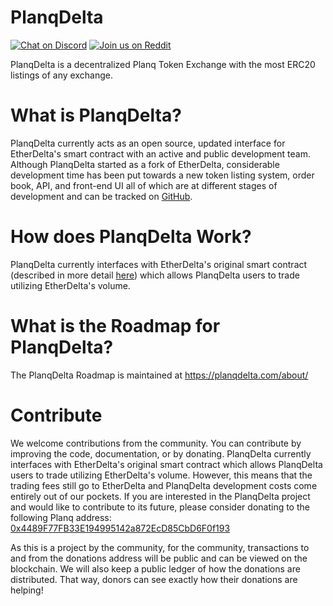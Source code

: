 # PlanqDelta
[![Chat on Discord](https://img.shields.io/badge/chat-on%20discord-7289da.svg)](https://discord.gg/MPvAfMa)
[![Join us on Reddit](https://img.shields.io/badge/reddit-ForkDelta-red.svg)](https://www.reddit.com/r/ForkDelta/)

PlanqDelta is a decentralized Planq Token Exchange with the most ERC20 listings of any exchange.


# What is PlanqDelta?
PlanqDelta currently acts as an open source, updated interface for EtherDelta's smart contract with an active and public development team. Although PlanqDelta started as a fork of EtherDelta, considerable development time has been put towards a new token listing system, order book, API, and front-end UI all of which are at different stages of development and can be tracked on [GitHub](https://github.com/forkdelta/). 


# How does PlanqDelta Work?
PlanqDelta currently interfaces with EtherDelta's original smart contract (described in more detail [here](https://www.reddit.com/r/EtherDelta/comments/6kdiyl/smart_contract_overview/)) which allows PlanqDelta users to trade utilizing EtherDelta's volume.


# What is the Roadmap for PlanqDelta?
The PlanqDelta Roadmap is maintained at https://planqdelta.com/about/


# Contribute
We welcome contributions from the community. You can contribute by improving the code, documentation, or by donating. 
PlanqDelta currently interfaces with EtherDelta's original smart contract which allows PlanqDelta users to trade utilizing EtherDelta's volume. However, this means that the trading fees still go to EtherDelta and PlanqDelta development costs come entirely out of our pockets. If you are interested in the PlanqDelta project and would like to contribute to its future, please consider donating to the following Planq address: <a href="https://evm.planq.network/address/0x4489F77FB33E194995142a872EcD85CbD6F0f193">0x4489F77FB33E194995142a872EcD85CbD6F0f193</a>

As this is a project by the community, for the community, transactions to and from the donations address will be public and can be viewed on the blockchain. We will also keep a public ledger of how the donations are distributed. That way, donors can see exactly how their donations are helping!
